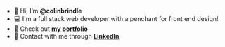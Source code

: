 - 👋 Hi, I’m **@colinbrindle**
- 💻 I'm a full stack web developer with a penchant for front end design!
- 📁 Check out **[my portfolio](https://colinbrindle.com)**
- 🤝 Contact with me through **[LinkedIn](https://linkedin.com/in/colin-brindle)**

<!---
colinbrindle/colinbrindle is a ✨ special ✨ repository because its `README.md` (this file) appears on your GitHub profile.
You can click the Preview link to take a look at your changes.
--->
